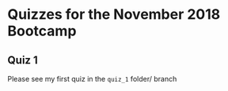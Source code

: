 # Quizzes for the November 2018 Bootcamp

## Quiz 1 
Please see my first quiz in the `quiz_1` folder/ branch
